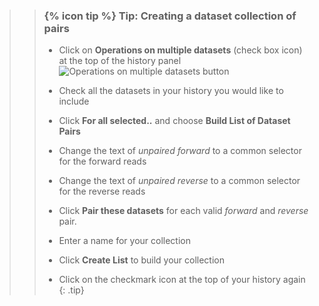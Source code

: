 >
>    > ### {% icon tip %} Tip: Creating a dataset collection of pairs
>    >
>    > * Click on **Operations on multiple datasets** (check box icon) at the top of the history panel ![Operations on multiple datasets button](../../../galaxy-interface/images/historyItemControls.png)
>    > * Check all the datasets in your history you would like to include
>    > * Click **For all selected..** and choose **Build List of Dataset Pairs**
>    >
>    > * Change the text of *unpaired forward* to a common selector for the forward reads
>    > * Change the text of *unpaired reverse* to a common selector for the reverse reads
>    > * Click **Pair these datasets** for each valid *forward* and *reverse* pair.
>    > * Enter a name for your collection
>    > * Click **Create List** to build your collection
>    > * Click on the checkmark icon at the top of your history again
>    {: .tip}
>
